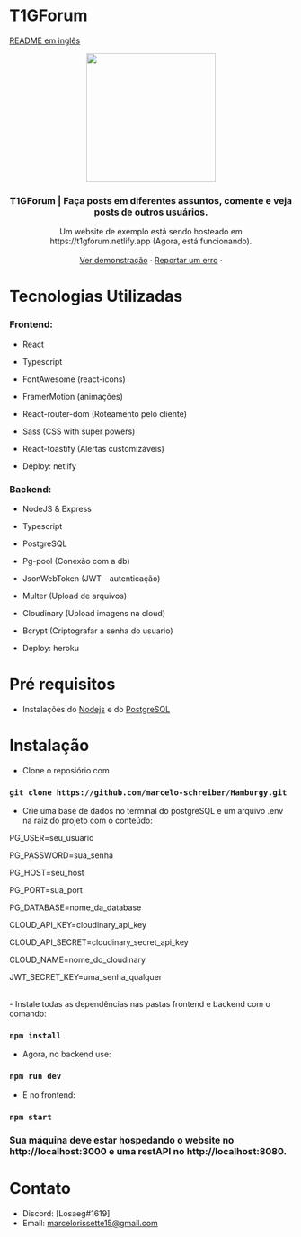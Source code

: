 # T1GForum
[README em inglês](README.md)
<!-- about -->
<p align="center">
  <a href="https://t1gforum.netlify.app">
    <img src="https://t1gforum.netlify.app/favicon.ico" width="230px" />
  </a>

  <h3 align="center">T1GForum | Faça posts em diferentes assuntos, comente e veja posts de outros usuários.</h3>
  <p align="center">
    Um website de exemplo está sendo hosteado em https://t1gforum.netlify.app (Agora, está funcionando).
    <br />
    <br />
    <a href="https://t1gforum.netlify.app">Ver demonstração</a>
    ·
    <a href="mailto:marcelorissette15@gmail.com">Reportar um erro</a>
    ·
    <br />
  </p>
   
</p>

# Tecnologias Utilizadas

### Frontend:

- React
- Typescript
- FontAwesome (react-icons)
- FramerMotion (animações)
- React-router-dom (Roteamento pelo cliente)
- Sass (CSS with super powers)
- React-toastify (Alertas customizáveis)

- Deploy: netlify

### Backend:

- NodeJS & Express
- Typescript
- PostgreSQL
- Pg-pool (Conexão com a db)
- JsonWebToken (JWT - autenticação)
- Multer (Upload de arquivos)
- Cloudinary (Upload imagens na cloud)
- Bcrypt (Criptografar a senha do usuario)

- Deploy: heroku
# Pré requisitos

- Instalações do <a href="https://nodejs.org/en/" target="_blank">Nodejs</a> e do <a href="https://www.postgresql.org/" target="_blank">PostgreSQL</a>

# Instalação

- Clone o reposiório com 
### `git clone https://github.com/marcelo-schreiber/Hamburgy.git`

- Crie uma base de dados no terminal do postgreSQL 
e um arquivo .env na raiz do projeto com o conteúdo:

<p>PG_USER=seu_usuario</p>
<p>PG_PASSWORD=sua_senha</p>
<p>PG_HOST=seu_host</p>
<p>PG_PORT=sua_port</p>
<p>PG_DATABASE=nome_da_database</p>

<p>CLOUD_API_KEY=cloudinary_api_key</p>
<p>CLOUD_API_SECRET=cloudinary_secret_api_key</p>
<p>CLOUD_NAME=nome_do_cloudinary</p>

<p>JWT_SECRET_KEY=uma_senha_qualquer</p>
<br />
- Instale todas as dependências nas pastas frontend e backend com o comando:

### `npm install`

- Agora, no backend use:

### `npm run dev`

- E no frontend:

### `npm start`

### Sua máquina deve estar hospedando o website no http://localhost:3000 e uma restAPI no http://localhost:8080.

<!-- CONTACT -->
# Contato

- Discord: [Losaeg#1619] 
- Email: marcelorissette15@gmail.com
